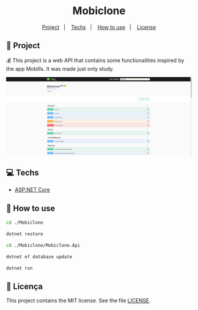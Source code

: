 <h1 align="center">
  Mobiclone
</h1>

<p align="center">
  <a href="#rocket-projeto">Project</a>&nbsp;&nbsp;&nbsp;|&nbsp;&nbsp;&nbsp;
  <a href="#computer-tecnologias">Techs</a>&nbsp;&nbsp;&nbsp;|&nbsp;&nbsp;&nbsp;
  <a href="#thinking-como-utilizar">How to use</a>&nbsp;&nbsp;&nbsp;|&nbsp;&nbsp;&nbsp;
  <a href="#memo-licença">License</a>
</p>

## :rocket: Project

:moneybag: This project is a web API that contains some functionalities inspired by the app Mobills. It was made just only study.

![Documentation](/.github/docs.png)

## :computer: Techs

- [ASP.NET Core](https://docs.microsoft.com/pt-br/aspnet/?view=aspnetcore-3.1#pivot=core)

## :thinking: How to use

````sh
cd ./Mobiclone
````

````sh
dotnet restore
````

````sh
cd ./Mobiclone/Mobiclone.Api
````

````sh
dotnet ef database update
````

````sh
dotnet run
````

## :memo: Licença

This project contains the MIT license. See the file [LICENSE](LICENSE).
